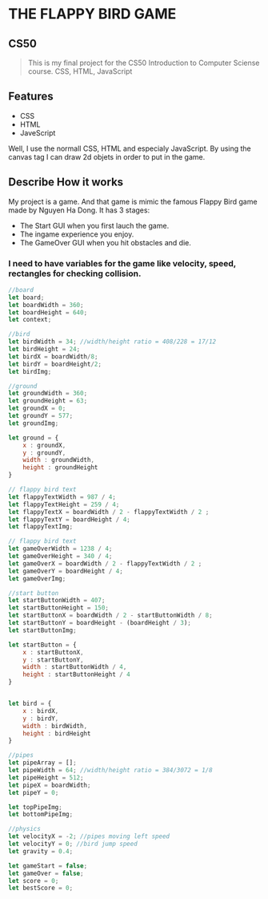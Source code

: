 # THE FLAPPY BIRD GAME

## CS50
>This is my final project for the CS50 Introduction to Computer Sciense course.
> CSS, HTML, JavaScript

## Features
- CSS
- HTML
- JaveScript

Well, I use the normall CSS, HTML and especialy JavaScript. By using the canvas tag I can draw 2d objets in order to put in the game.

## Describe How it works
My project is a game. And that game is mimic the famous Flappy Bird game made by Nguyen Ha Dong.
It has 3 stages:
- The Start GUI when you first lauch the game.
- The ingame experience you enjoy.
- The GameOver GUI when you hit obstacles and die.

### I need to have variables for the game like velocity, speed, rectangles for checking collision.
```javascript
//board
let board;
let boardWidth = 360;
let boardHeight = 640;
let context;

//bird
let birdWidth = 34; //width/height ratio = 408/228 = 17/12
let birdHeight = 24;
let birdX = boardWidth/8;
let birdY = boardHeight/2;
let birdImg;

//ground
let groundWidth = 360;
let groundHeight = 63;
let groundX = 0;
let groundY = 577;
let groundImg;

let ground = {
    x : groundX,
    y : groundY,
    width : groundWidth,
    height : groundHeight
}

// flappy bird text
let flappyTextWidth = 987 / 4;
let flappyTextHeight = 259 / 4;
let flappyTextX = boardWidth / 2 - flappyTextWidth / 2 ;
let flappyTextY = boardHeight / 4;
let flappyTextImg;

// flappy bird text
let gameOverWidth = 1238 / 4;
let gameOverHeight = 340 / 4;
let gameOverX = boardWidth / 2 - flappyTextWidth / 2 ;
let gameOverY = boardHeight / 4;
let gameOverImg;

//start button 
let startButtonWidth = 407;
let startButtonHeight = 150;
let startButtonX = boardWidth / 2 - startButtonWidth / 8;
let startButtonY = boardHeight - (boardHeight / 3);
let startButtonImg;

let startButton = {
    x : startButtonX,
    y : startButtonY,
    width : startButtonWidth / 4,
    height : startButtonHeight / 4
}


let bird = {
    x : birdX,
    y : birdY,
    width : birdWidth,
    height : birdHeight
}

//pipes
let pipeArray = [];
let pipeWidth = 64; //width/height ratio = 384/3072 = 1/8
let pipeHeight = 512;
let pipeX = boardWidth;
let pipeY = 0;

let topPipeImg;
let bottomPipeImg;

//physics
let velocityX = -2; //pipes moving left speed
let velocityY = 0; //bird jump speed
let gravity = 0.4;

let gameStart = false;
let gameOver = false;
let score = 0;
let bestScore = 0;
```
